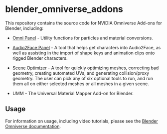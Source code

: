 # blender_omniverse_addons

This repository contains the source code for NVIDIA Omniverse Add-ons for Blender, including:

* [Omni Panel](https://docs.omniverse.nvidia.com/con_connect/con_connect/blender/omni-panel.html) - Utility functions for particles and material conversions.

* [Audio2Face Panel](https://docs.omniverse.nvidia.com/con_connect/con_connect/blender/audio2face.html) - A tool that helps get characters into Audio2Face, as well as assisting in the import of shape keys and animation clips onto rigged Blender characters.

* [Scene Optimizer](https://docs.omniverse.nvidia.com/con_connect/con_connect/blender/scene-optimizer.html) - A tool for quickly optimizing meshes, correcting bad geometry, creating automated UVs, and generating collision/proxy geometry. The user can pick any of six optional tools to run, and run them all on either selected meshes or all meshes in a given scene.

* UMM - The Universal Material Mapper Add-on for Blender.

## Usage

For information on usage, including video tutorials, please see the [Blender Omniverse documentation](https://docs.omniverse.nvidia.com/con_connect/con_connect/blender.html).

